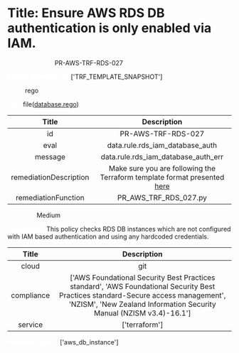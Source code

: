 



# Title: Ensure AWS RDS DB authentication is only enabled via IAM.


***<font color="white">Master Test Id:</font>*** PR-AWS-TRF-RDS-027

***<font color="white">Master Snapshot Id:</font>*** ['TRF_TEMPLATE_SNAPSHOT']

***<font color="white">type:</font>*** rego

***<font color="white">rule:</font>*** file([database.rego])  
  
  
  
  

|Title|Description|
| :---: | :---: |
|id|PR-AWS-TRF-RDS-027|
|eval|data.rule.rds_iam_database_auth|
|message|data.rule.rds_iam_database_auth_err|
|remediationDescription|Make sure you are following the Terraform template format presented <a href='https://registry.terraform.io/providers/hashicorp/aws/latest/docs/resources/db_instance' target='_blank'>here</a>|
|remediationFunction|PR_AWS_TRF_RDS_027.py|


***<font color="white">Severity:</font>*** Medium

***<font color="white">Description:</font>*** This policy checks RDS DB instances which are not configured with IAM based authentication and using any hardcoded credentials.  
  
  

|Title|Description|
| :---: | :---: |
|cloud|git|
|compliance|['AWS Foundational Security Best Practices standard', 'AWS Foundational Security Best Practices standard-Secure access management', 'NZISM', 'New Zealand Information Security Manual (NZISM v3.4)-16.1']|
|service|['terraform']|


***<font color="white">Resource Types:</font>*** ['aws_db_instance']


[database.rego]: https://github.com/prancer-io/prancer-compliance-test/tree/master/aws/terraform/database.rego
